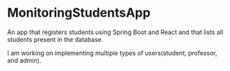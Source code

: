 # MonitoringStudentsApp
An app that registers students using Spring Boot and React and that lists all
students present in the database. 

I am working on implementing multiple types of users(student, professor, and admin).
